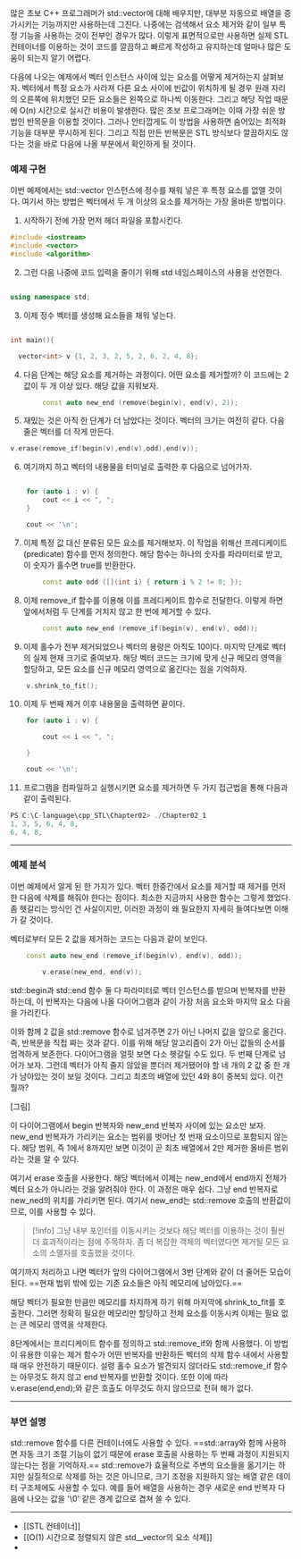 

많은 초보 C++ 프로그래머가 std::vector에 대해 배우지만, 대부분 자동으로 배열을 증가시키는 기능까지만 사용하는데 그친다. 나중에는 검색해서 요소 제거와 같이 일부 특정 기능을 사용하는 것이 전부인 경우가 많다. 이렇게 표면적으로만 사용하면 실제 STL 컨테이너를 이용하는 것이 코드를 깔끔하고 빠르게 작성하고 유지하는데 얼마나 많은 도움이 되는지 알기 어렵다.

다음에 나오는 예제에서 벡터 인스턴스 사이에 있는 요소를 어떻게 제거하는지 살펴보자. 벡터에서 특정 요소가 사라져 다른 요소 사이에 빈값이 위치하게 될 경우 원래 자리의 오른쪽에 위치했던 모든 요소들은 왼쪽으로 하나씩 이동한다. 그리고 해당 작업 때문에 O(n) 시간으로 실시간 비용이 발생한다. 많은 초보 프로그래머는 이때 가장 쉬운 방법인 반목문을 이용할 것이다. 그러나 안타깝게도 이 방법을 사용하면 숨어있는 최적화 기능을 대부분 무시하게 된다. 그리고 직접 만든 반복문은 STL 방식보다 깔끔하지도 않다는 것을 바로 다음에 나올 부분에서 확인하게 될 것이다.

### 예제 구현

이번 예제에서는 std::vector 인스턴스에 정수를 채워 넣은 후 특정 요소를 없앨 것이다. 여기서 하는 방법은 벡터에서 두 개 이상의 요소를 제거하는 가장 올바른 방법이다.


1. 시작하기 전에 가장 먼저 헤더 파일을 포함시킨다.

``` c++
#include <iostream>
#include <vector>
#include <algorithm>
```


2. 그런 다음 나중에 코드 입력을 줄이기 위해 std 네임스페이스의 사용을 선언한다.

``` c++

using namespace std;
```

3. 이제 정수 벡터를 생성해 요소들을 채워 넣는다.
``` c++

int main(){

  vector<int> v {1, 2, 3, 2, 5, 2, 6, 2, 4, 8};
```


4. 다음 단계는 해당 요소를 제거하는 과정이다. 어떤 요소를 제거할까? 이 코드에는 2 값이 두 개 이상 있다. 해당 값을 지워보자.
``` c++
        const auto new_end (remove(begin(v), end(v), 2));
```


5. 재밌는 것은 아직 한 단계가 더 남았다는 것이다. 벡터의 크기는 여전히 같다. 다음 줄은 벡터를 더 작게 만든다.
``` c++
v.erase(remove_if(begin(v),end(v),odd),end(v));
```

6. 여기까지 하고 벡터의 내용물을 터미널로 출력한 후 다음으로 넘어가자.

``` c++

    for (auto i : v) {
        cout << i << ", ";
    }

    cout << '\n';
```



7. 이제 특정 값 대신 분류된 모든 요소를 제거해보자. 이 작업을 위해선 프레디케이트(predicate) 함수를 먼저 정의한다. 해당 함수는 하나의 숫자를 파라미터로 받고, 이 숫자가 홀수면 true를 반환한다.

``` c++
        const auto odd ([](int i) { return i % 2 != 0; });
```

8. 이제 remove_if 함수를 이용해 이를 프레디케이트 함수로 전달한다. 이렇게 하면 앞에서처럼 두 단계를 거치지 않고 한 번에 제거할 수 있다.

``` c++
        const auto new_end (remove_if(begin(v), end(v), odd));
```


9. 이제 홀수가 전부 제거되었으나 벡터의 용량은 아직도 10이다. 마지막 단계로 벡터의 실제 현재 크기로 줄여보자. 해당 벡터 코드는 크기에 맞게 신규 메모리 영역을 할당하고, 모든 요소를 신규 메모리 영역으로 옮긴다는 점을 기억하자.

``` c++
    v.shrink_to_fit();
```


10. 이제 두 번째 제거 이후 내용물을 출력하면 끝이다.

``` c++
    for (auto i : v) {

        cout << i << ", ";

    }

    cout << '\n';
```

11. 프로그램을 컴파일하고 실행시키면 요소를 제거하면 두 가지 접근법을 통해 다음과 같이 출력된다.


``` c++
PS C:\C-language\cpp_STL\Chapter02> ./Chapter02_1
1, 3, 5, 6, 4, 8,
6, 4, 8,
```



---
### 예제 분석

이번 예제에서 알게 된 한 가지가 있다. 벡터 한중간에서 요소를 제거할 때 제거를 먼저 한 다음에 삭제를 해줘야 한다는 점이다. 최소한 지금까지 사용한 함수는 그렇게 했었다. 좀 헷갈리는 방식인 건 사실이지만, 이러한 과정이 왜 필요한지 자세히 들여다보면 이해가 갈 것이다.


벡터로부터 모든 2 값을 제거하는 코드는 다음과 같이 보인다.


``` C++
    const auto new_end (remove_if(begin(v), end(v), odd));

        v.erase(new_end, end(v));
```


std::begin과 std::end 함수 둘 다 파라미터로 벡터 인스턴스를 받으며 반복자를 반환하는데, 이 반복자는 다음에 나올 다이어그램과 같이 가장 처음 요소와 마지막 요소 다음을 가리킨다.


이와 함께 2 값을 std::remove 함수로 넘겨주면 2가 아닌 나머지 값을 앞으로 옮긴다. 즉, 반복문을 직접 짜는 것과 같다. 이를 위해 해당 알고리즘이 2가 아닌 값들의 순서를 엄격하게 보존한다. 다이어그램을 얼핏 보면 다소 헷갈릴 수도 있다. 두 번째 단계로 넘어가 보자. 그런데 벡터가 아직 줄지 않았을 뿐더러 제거됐어야 할 네 개의 2 값 중 한 개가 남아있는 것이 보일 것이다. 그리고 최초의 배열에 있던 4와 8이 중복되 있다. 이건 뭘까?


[그림]


이 다이어그램에서 begin 반복자와 new_end 반복자 사이에 있는 요소만 보자. new_end 반복자가 가리키는 요소는 범위를 벗어난 첫 번재 요소이므로 포함되지 않는다. 해당 범위, 즉 1에서 8까지만 보면 이것이 곧 최초 배열에서 2만 제거한 올바른 범위라는 것을 알 수 있다.

여기서 erase 호출을 사용한다. 해당 벡터에서 이제는 new_end에서 end까지 전체가 벡터 요소가 아니라는 것을 알려줘야 한다. 이 과정은 매우 쉽다. 그냥 end 반복자로 new_ned의 위치를 가리키면 된다. 여기서 new_end는 std::remove 호출의 반환값이므로, 이를 사용할 수 있다.


>[!info]
>그냥 내부 포인터를 이동시키는 것보다 해당 벡터를 이용하는 것이 훨씬 더 효과적이라는 점에 주목하자. 좀 더 복잡한 객체의 벡터였다면 제거될 모든 요소의 소멸자를 호출했을 것이다.


여기까지 처리하고 나면 벡터가 앞의 다이어그램에서 3번 단계와 같이 더 줄어든 모습이 된다. ==현재 범위 밖에 있는 기존 요소들은 아직 메모리에 남아있다.==

해당 벡터가 필요한 만큼만 메모리를 차지하게 하기 위해 마지막에 shrink_to_fit를 호출한다. 그러면 정확히 필요한 메모리만 할당하고 전체 요소를 이동시켜 이제는 필요 없는 큰 메모리 영역을 삭제한다.

8단계에서는 프리디케이트 함수를 정의하고 std::remove_if와 함께 사용했다. 이 방법이 유용한 이유는 제거 함수가 어떤 반복자를 반환하든 벡터의 삭제 함수 내에서 사용할 때 매우 안전하기 때문이다. 설령 홀수 요소가 발견되지 않더라도 std::remove_if 함수는 아무것도 하지 않고 end 반복자를 반환할 것이다. 또한 이에 따라 v.erase(end,end);와 같은 호출도 아무것도 하지 않으므로 전혀 해가 없다.

---

### 부연 설명


std::remove 함수를 다른 컨테이너에도 사용할 수 있다. ==std::array와 함께 사용하면 자동 크기 조절 기능이 없기 때문에 erase 호출을 사용하는 두 번째 과정이 지원되지 않는다는 점을 기억하자.== std::remove가 효율적으로 주변의 요소들을 옮기기는 하지만 실질적으로 삭제를 하는 것은 아니므로, 크기 조정을 지원하지 않는 배열 같은 데이터 구조체에도 사용할 수 있다. 예를 들어 배열을 사용하는 경우 새로운 end 반복자 다음에 나오는 값을 '\0' 같은 경계 값으로 겹쳐 쓸 수 있다.


---
- [[STL 컨테이너]]
- [[O(1) 시간으로 정렬되지 않은 std__vector의 요소 삭제]]
- 